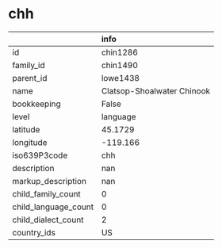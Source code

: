 # chh
|                      | info                       |
|:---------------------|:---------------------------|
| id                   | chin1286                   |
| family_id            | chin1490                   |
| parent_id            | lowe1438                   |
| name                 | Clatsop-Shoalwater Chinook |
| bookkeeping          | False                      |
| level                | language                   |
| latitude             | 45.1729                    |
| longitude            | -119.166                   |
| iso639P3code         | chh                        |
| description          | nan                        |
| markup_description   | nan                        |
| child_family_count   | 0                          |
| child_language_count | 0                          |
| child_dialect_count  | 2                          |
| country_ids          | US                         |